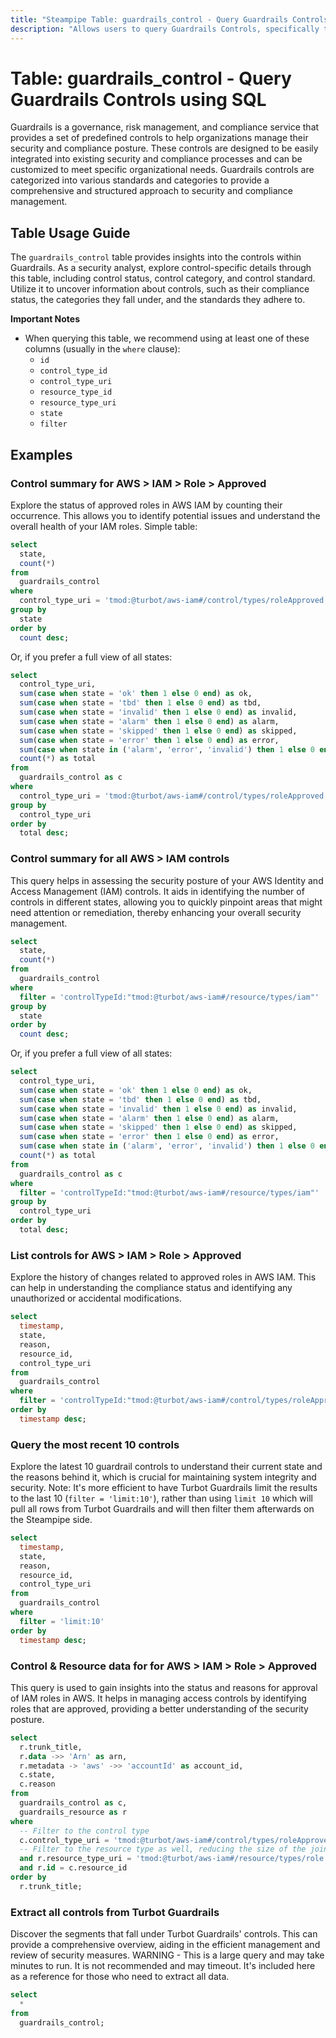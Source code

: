 ```yaml
---
title: "Steampipe Table: guardrails_control - Query Guardrails Controls using SQL"
description: "Allows users to query Guardrails Controls, specifically the control status, control category, and control standard, providing insights into the guardrails compliance and security posture."
---
```


# Table: guardrails_control - Query Guardrails Controls using SQL

Guardrails is a governance, risk management, and compliance service that provides a set of predefined controls to help organizations manage their security and compliance posture. These controls are designed to be easily integrated into existing security and compliance processes and can be customized to meet specific organizational needs. Guardrails controls are categorized into various standards and categories to provide a comprehensive and structured approach to security and compliance management.

## Table Usage Guide

The `guardrails_control` table provides insights into the controls within Guardrails. As a security analyst, explore control-specific details through this table, including control status, control category, and control standard. Utilize it to uncover information about controls, such as their compliance status, the categories they fall under, and the standards they adhere to.

**Important Notes**
- When querying this table, we recommend using at least one of these columns (usually in the `where` clause):
  - `id`
  - `control_type_id`
  - `control_type_uri`
  - `resource_type_id`
  - `resource_type_uri`
  - `state`
  - `filter`

## Examples

### Control summary for AWS > IAM > Role > Approved
Explore the status of approved roles in AWS IAM by counting their occurrence. This allows you to identify potential issues and understand the overall health of your IAM roles.
Simple table:


```sql
select
  state,
  count(*)
from
  guardrails_control
where
  control_type_uri = 'tmod:@turbot/aws-iam#/control/types/roleApproved'
group by
  state
order by
  count desc;
```

Or, if you prefer a full view of all states:

```sql
select
  control_type_uri,
  sum(case when state = 'ok' then 1 else 0 end) as ok,
  sum(case when state = 'tbd' then 1 else 0 end) as tbd,
  sum(case when state = 'invalid' then 1 else 0 end) as invalid,
  sum(case when state = 'alarm' then 1 else 0 end) as alarm,
  sum(case when state = 'skipped' then 1 else 0 end) as skipped,
  sum(case when state = 'error' then 1 else 0 end) as error,
  sum(case when state in ('alarm', 'error', 'invalid') then 1 else 0 end) as alert,
  count(*) as total
from
  guardrails_control as c
where
  control_type_uri = 'tmod:@turbot/aws-iam#/control/types/roleApproved'
group by
  control_type_uri
order by
  total desc;
```

### Control summary for all AWS > IAM controls
This query helps in assessing the security posture of your AWS Identity and Access Management (IAM) controls. It aids in identifying the number of controls in different states, allowing you to quickly pinpoint areas that might need attention or remediation, thereby enhancing your overall security management.

```sql
select
  state,
  count(*)
from
  guardrails_control
where
  filter = 'controlTypeId:"tmod:@turbot/aws-iam#/resource/types/iam"'
group by
  state
order by
  count desc;
```

Or, if you prefer a full view of all states:

```sql
select
  control_type_uri,
  sum(case when state = 'ok' then 1 else 0 end) as ok,
  sum(case when state = 'tbd' then 1 else 0 end) as tbd,
  sum(case when state = 'invalid' then 1 else 0 end) as invalid,
  sum(case when state = 'alarm' then 1 else 0 end) as alarm,
  sum(case when state = 'skipped' then 1 else 0 end) as skipped,
  sum(case when state = 'error' then 1 else 0 end) as error,
  sum(case when state in ('alarm', 'error', 'invalid') then 1 else 0 end) as alert,
  count(*) as total
from
  guardrails_control as c
where
  filter = 'controlTypeId:"tmod:@turbot/aws-iam#/resource/types/iam"'
group by
  control_type_uri
order by
  total desc;
```

### List controls for AWS > IAM > Role > Approved
Explore the history of changes related to approved roles in AWS IAM. This can help in understanding the compliance status and identifying any unauthorized or accidental modifications.

```sql
select
  timestamp,
  state,
  reason,
  resource_id,
  control_type_uri
from
  guardrails_control
where
  filter = 'controlTypeId:"tmod:@turbot/aws-iam#/control/types/roleApproved" controlTypeLevel:self'
order by
  timestamp desc;
```

### Query the most recent 10 controls
Explore the latest 10 guardrail controls to understand their current state and the reasons behind it, which is crucial for maintaining system integrity and security.
Note: It's more efficient to have Turbot Guardrails limit the results to the last 10
(`filter = 'limit:10'`), rather than using `limit 10` which will pull all rows
from Turbot Guardrails and will then filter them afterwards on the Steampipe side.


```sql
select
  timestamp,
  state,
  reason,
  resource_id,
  control_type_uri
from
  guardrails_control
where
  filter = 'limit:10'
order by
  timestamp desc;
```

### Control & Resource data for for AWS > IAM > Role > Approved
This query is used to gain insights into the status and reasons for approval of IAM roles in AWS. It helps in managing access controls by identifying roles that are approved, providing a better understanding of the security posture.

```sql
select
  r.trunk_title,
  r.data ->> 'Arn' as arn,
  r.metadata -> 'aws' ->> 'accountId' as account_id,
  c.state,
  c.reason
from
  guardrails_control as c,
  guardrails_resource as r
where
  -- Filter to the control type
  c.control_type_uri = 'tmod:@turbot/aws-iam#/control/types/roleApproved'
  -- Filter to the resource type as well, reducing the size of the join
  and r.resource_type_uri = 'tmod:@turbot/aws-iam#/resource/types/role'
  and r.id = c.resource_id
order by
  r.trunk_title;
```

### Extract all controls from Turbot Guardrails
Discover the segments that fall under Turbot Guardrails' controls. This can provide a comprehensive overview, aiding in the efficient management and review of security measures.
WARNING - This is a large query and may take minutes to run. It is not recommended and may timeout.
It's included here as a reference for those who need to extract all data.


```sql
select
  *
from
  guardrails_control;
```